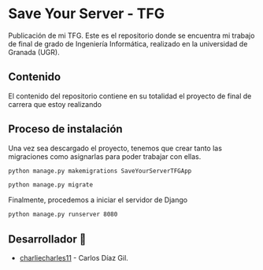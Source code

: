 # Save Your Server - TFG
Publicación de mi TFG.
Este es el repositorio donde se encuentra mi trabajo de final de grado de Ingeniería Informática, realizado en la universidad de Granada (UGR).

## Contenido
El contenido del repositorio contiene en su totalidad el proyecto de final de carrera que estoy realizando

## Proceso de instalación
Una vez sea descargado el proyecto, tenemos que crear tanto las migraciones como asignarlas para poder trabajar con ellas.
```bash
python manage.py makemigrations SaveYourServerTFGApp
```

```bash
python manage.py migrate
```

Finalmente, procedemos a iniciar el servidor de Django
```bash
python manage.py runserver 8080
```

## Desarrollador 🚀
* [charliecharles11](https://github.com/charliecharles11/) - Carlos Díaz Gil.
